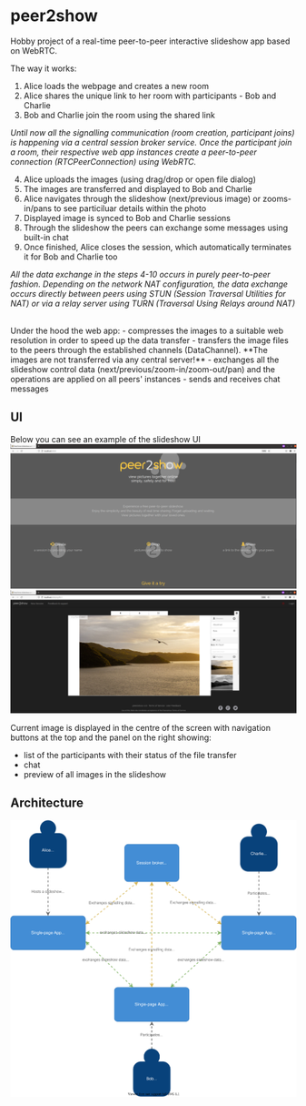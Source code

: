 # peer2show
Hobby project of a real-time peer-to-peer interactive slideshow app based on WebRTC.

The way it works:
1. Alice loads the webpage and creates a new room
2. Alice shares the unique link to her room with participants - Bob and Charlie
3. Bob and Charlie join the room using the shared link

*Until now all the signalling communication (room creation, participant joins) is happening via a central session broker service. Once the participant join a room, their respective web app instances create a peer-to-peer connection (RTCPeerConnection) using WebRTC.*

4. Alice uploads the images (using drag/drop or open file dialog)
5. The images are transferred and displayed to Bob and Charlie
7. Alice navigates through the slideshow (next/previous image) or zooms-in/pans to see particiluar details within the photo
8. Displayed image is synced to Bob and Charlie sessions
9. Through the slideshow the peers can exchange some messages using built-in chat
10. Once finished, Alice closes the session, which automatically terminates it for Bob and Charlie too

*All the data exchange in the steps 4-10 occurs in purely peer-to-peer fashion.
Depending on the network NAT configuration, the data exchange occurs directly between peers using STUN (Session Traversal Utilities for NAT) or via a relay server using TURN (Traversal Using Relays around NAT)*

<br/>
Under the hood the web app:
- compresses the images to a suitable web resolution in order to speed up the data transfer
- transfers the image files to the peers through the established channels (DataChannel). **The images are not transferred via any central server!**
- exchanges all the slideshow control data (next/previous/zoom-in/zoom-out/pan) and the operations are applied on all peers' instances 
- sends and receives chat messages

## UI
Below you can see an example of the slideshow UI
![UI starting page](https://github.com/pitC/peer2show/blob/9acc54a267a83a40e609453a4eeb0dc36e5ce6ab/doc/ui-screen-0.png)
![UI slideshow](https://github.com/pitC/peer2show/blob/9acc54a267a83a40e609453a4eeb0dc36e5ce6ab/doc/ui-screen-1.png)

Current image is displayed in the centre of the screen with navigation buttons at the top and the panel on the right showing:
- list of the participants with their status of the file transfer
- chat
- preview of all images in the slideshow

## Architecture
![High level architecture](https://github.com/pitC/peer2show/blob/803d1e80bb022aa94ac6ac592e0c9c7e4ca8ac08/doc/diagram.svg)
